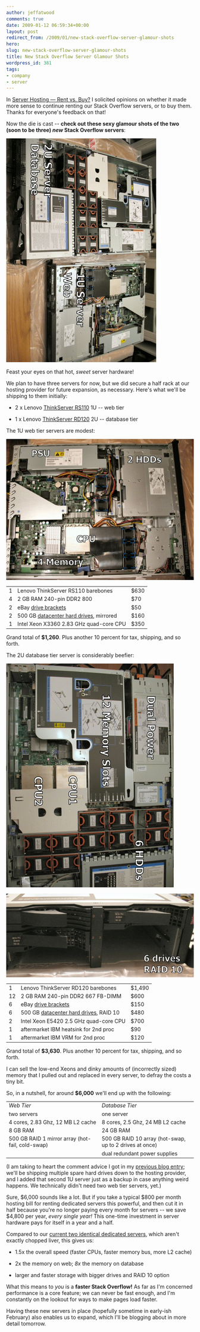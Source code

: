 ```yaml
---
author: jeffatwood
comments: true
date: 2009-01-12 06:59:34+00:00
layout: post
redirect_from: /2009/01/new-stack-overflow-server-glamour-shots
hero: 
slug: new-stack-overflow-server-glamour-shots
title: New Stack Overflow Server Glamour Shots
wordpress_id: 381
tags:
- company
- server
---
```



In [Server Hosting — Rent vs. Buy?](http://blog.stackoverflow.com/2008/12/server-hosting-rent-vs-buy/) I solicited opinions on whether it made more sense to continue renting our Stack Overflow servers, or to buy them. Thanks for everyone's feedback on that!



Now the die is cast -- **check out these sexy glamour shots of the two (soon to be three) _new_ Stack Overflow servers**:



![stackoverflow-lenovo-servers-overview](/images/wordpress/stackoverflow-lenovo-servers-overview.jpg)



Feast your eyes on that hot, _sweet_ server hardware!



We plan to have three servers for now, but we did secure a half rack at our hosting provider for future expansion, as necessary. Here's what we'll be shipping to them initially:







  * 2 x Lenovo [ThinkServer RS110](http://www.google.com/search?q=lenovo+thinkserver+rs110) 1U -- web tier

  * 1 x Lenovo [ThinkServer RD120](http://www.google.com/search?q=lenovo+thinkserver+rd120) 2U -- database tier




The 1U web tier servers are modest:



![lenovo-rs110-overview](/images/wordpress/lenovo-rs110-overview.jpg)



<table width="500" >
<tr >
<td >1
</td>
<td >Lenovo ThinkServer RS110 barebones
</td>
<td >$630
</td></tr>
<tr >
<td >4
</td>
<td >2 GB RAM 240-pin DDR2 800
</td>
<td >$70
</td></tr>
<tr >
<td >2
</td>
<td > eBay <a href="http://www.codinghorror.com/blog/archives/001200.html">drive brackets</a>
</td>
<td >$50
</td></tr>
<tr >
<td >2
</td>
<td >500 GB <a href="http://www.newegg.com/Product/Product.aspx?Item=N82E16822136143">datacenter hard drives</a>, mirrored
</td>
<td >$160
</td></tr>
<tr >
<td >1
</td>
<td >Intel Xeon X3360 2.83 GHz quad-core CPU
</td>
<td >$350
</td></tr>
</table>



Grand total of **$1,260**. Plus another 10 percent for tax, shipping, and so forth. 



The 2U database tier server is considerably beefier:



![lenovo-rd120-overview](/images/wordpress/lenovo-rd120-overview.jpg)



![lenovo-rd120-drive-bays](/images/wordpress/lenovo-rd120-drive-bays.jpg)



<table width="500" >
<tr >
<td >1
</td>
<td >Lenovo ThinkServer RD120 barebones
</td>
<td >$1,490
</td></tr>
<tr >
<td >12
</td>
<td >2 GB RAM 240-pin DDR2 667 FB-DIMM
</td>
<td >$600
</td></tr>
<tr >
<td >6
</td>
<td >eBay <a href="http://www.codinghorror.com/blog/archives/001200.html">drive brackets</a>
</td>
<td >$150
</td></tr>
<tr >
<td >6
</td>
<td >500 GB <a href="http://www.newegg.com/Product/Product.aspx?Item=N82E16822136143">datacenter hard drives</a>, RAID 10
</td>
<td >$480
</td></tr>
<tr >
<td >2
</td>
<td >Intel Xeon E5420 2.5 GHz quad-core CPU
</td>
<td >$700
</td></tr>
<tr >
<td >1
</td>
<td >aftermarket IBM heatsink for 2nd proc
</td>
<td >$90
</td></tr>
<tr >
<td >1
</td>
<td >aftermarket IBM VRM for 2nd proc
</td>
<td >$120
</td></tr>
</table>



Grand total of **$3,630**. Plus another 10 percent for tax, shipping, and so forth. 



I can sell the low-end Xeons and dinky amounts of (incorrectly sized) memory that I pulled out and replaced in every server, to defray the costs a tiny bit.



So, in a nutshell, for around **$6,000** we'll end up with the following:



<table >
<tr >
<td width="300" ><em>Web Tier</em>
</td>
<td width="300" ><em>Database Tier</em>
</td></tr>
<tr >
<td >two servers
</td>
<td >one server
</td></tr>
<tr >
<td >4 cores, 2.83 Ghz, 12 MB L2 cache
</td>
<td >8 cores, 2.5 Ghz, 24 MB L2 cache
</td></tr>
<tr >
<td >8 GB RAM
</td>
<td >24 GB RAM
</td></tr>
<tr >
<td >500 GB RAID 1 mirror array  
(hot-fail, cold-swap)
</td>
<td >500 GB RAID 10 array  
(hot-swap, up to 2 drives at once)
</td></tr>
<tr >
<td >
</td>
<td >dual redundant power supplies
</td></tr>
</table>



(I am taking to heart the comment advice I got in my [previous blog entry](http://blog.stackoverflow.com/2008/12/server-hosting-rent-vs-buy/); we'll be shipping multiple spare hard drives down to the hosting provider, and I added that second 1U server just as a backup in case anything weird happens. We technically didn't need two web tier servers, yet.)



Sure, $6,000 sounds like a lot. But if you take a typical $800 per month hosting bill for renting dedicated servers this powerful, and then cut it in half because you're no longer paying every month for servers -- we save $4,800 per year, _every single year!_ This one-time investment in server hardware pays for itself in a year and a half.



Compared to our [current two identical dedicated servers](http://blog.stackoverflow.com/2008/04/our-dedicated-server/), which aren't exactly chopped liver, this gives us:







  * 1.5x the overall speed (faster CPUs, faster memory bus, more L2 cache)

  * 2x the memory on web; _8x_ the memory on database

  * larger and faster storage with bigger drives and RAID 10 option




What this means to _you_ is a **faster Stack Overflow!** As far as I'm concerned performance is a core feature; we can never be fast enough, and I'm constantly on the lookout for ways to make pages load faster.



Having these new servers in place (hopefully sometime in early-ish February) also enables us to expand, which I'll be blogging about in more detail tomorrow.

